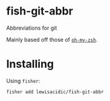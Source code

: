 # fish-git-abbr
Abbreviations for git

Mainly based off those of [`oh-my-zsh`](https://github.com/robbyrussell/oh-my-zsh/wiki/Cheatsheet#git).

# Installing

Using `fisher`:

```fish
fisher add lewisacidic/fish-git-abbr
```


